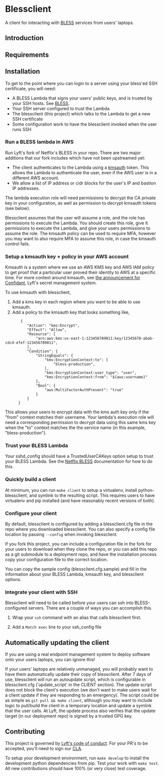 # Blessclient
A client for interacting with [BLESS](https://github.com/lyft/bless) services from users' laptops.

## Introduction

## Requirements

## Installation
To get to the point where you can login to a server using your bless'ed SSH certificate, you will need:
  * A BLESS Lambda that signs your users' public keys, and is trusted by your SSH hosts. See [BLESS](https://github.com/lyft/bless/tree/lyft_base).
  * Your SSH server configured to trust the Lambda
  * The blessclient (this project) which talks to the Lambda to get a new SSH certificate
  * Some configuration work to have the blessclient invoked when the user runs SSH

### Run a BLESS lambda in AWS
Run Lyft's fork of Netflix's BLESS in your repo. There are two major additions that our fork includes which have not been upstreamed yet:
  * The client authenticates to the Lambda using a [kmsauth](https://github.com/lyft/python-kmsauth) token. This allows the Lambda to authenticate the user, even if the AWS user is in a different AWS account.
  * We allow a list of IP address or cidr blocks for the user's IP and bastion IP addresses.

The lambda execution role will need permissions to decrypt the CA private key in your configuration, as well as permission to decrypt kmsauth tokens (see below).

Blessclient assumes that the user will assume a role, and the role has permissions to execute the Lambda. You should create this role, give it permissions to execute the Lambda, and give your users permissions to assume the role. The kmsauth policy can be used to require MFA, however you may want to also require MFA to assume this role, in case the kmsauth control fails.

### Setup a kmsauth key + policy in your AWS account
Kmsauth is a system where we use an AWS KMS key and AWS IAM policy to get proof that a particular user proved their identity to AWS at a specific time. For more context around kmsauth, see [the announcement for Confidant](https://eng.lyft.com/announcing-confidant-an-open-source-secret-management-service-from-lyft-1e256fe628a3#.e813nrx6k), Lyft's secret management system.

To use kmsauth with blessclient,
 1) Add a kms key in each region where you want to be able to use kmsauth.
 2) Add a policy to the kmsauth key that looks something like,
  ```
         {
            "Action": "kms:Encrypt",
            "Effect": "Allow",
            "Resource": [
                "arn:aws:kms:us-east-1:123456789011:key/12345678-abab-cdcd-efef-123456789011",
            ],
            "Condition": {
                "StringEquals": {
                    "kms:EncryptionContext:to": [
                        "bless-production",
                    ],
                    "kms:EncryptionContext:user_type": "user",
                    "kms:EncryptionContext:from": "${aws:username}"
                },
                "Bool": {
                    "aws:MultiFactorAuthPresent": "true"
                }
            }
        }
  ```
This allows your users to encrypt data with the kms auth key only if the "from" context matches their username. Your lambda's execution role will need a corresponding permission to decrypt data using this same kms key when the "to" context matches the the service name (in this example, "bless-production").

### Trust your BLESS Lambda
Your sshd_config should have a TrustedUserCAKeys option setup to trust your BLESS Lambda. See the [Netflix BLESS](https://github.com/netflix/bless#enabling-bless-certificates-on-servers) documentation for how to do this.

### Quickly build a client
At minimum, you can run `make client` to setup a virtualenv, install python-blessclient, and symlink to the resulting script. This requires users to have virtualenv and pip installed (and have reasonably recent versions of both).

### Configure your client
By default, blessclient is configured by adding a blessclient.cfg file in the repo where you downloaded blessclient. You can also specify a config file location by passing `--config` when invoking blessclient.

If you fork this project, you can include a configuration file in the fork for your users to download when they clone the repo, or you can add this repo as a git submodule to a deployment repo, and have the installation process copy your configuration file to the correct location.

You can copy the sample config (blessclient.cfg.sample) and fill in the information about your BLESS Lambda, kmsauth key, and blessclient options.

### Integrate your client with SSH
Blessclient will need to be called before your users can ssh into BLESS-configured servers. There are a couple of ways you can accomplish this.

1. Wrap your `ssh` command with an alias that calls blessclient first.

2. Add a `Match exec` line to your ssh_config file

## Automatically updating the client
If you are using a real endpoint management system to deploy software onto your users laptops, you can ignore this!

If your users' laptops are relatively unmanaged, you will probably want to have them automatically update their copy of blessclient. After 7 days of use, blessclient will run an autoupdate script, which is configurable in blessclient.cfg ('update_script' in the CLIENT section). The update script does not block the client's execution (we don't want to make users wait for a client update if they are responding to an emergency). The script could be as simple as `git pull && make client`, although you may want to include logic to pull/build the client in a temporary location and update a symlink that the user calls. At Lyft, the update process also verifies that the update target (in our deployment repo) is signed by a trusted GPG key.


## Contributing
This project is governed by [Lyft's code of conduct](https://github.com/lyft/code-of-conduct). For your PR's to be accepted, you'll need to sign our [CLA](https://oss.lyft.com/cla).

To setup your development environment, run `make develop` to install the development python dependencies from pip. Test your work with `make test`. All new contributions should have 100% (or very close) test coverage.
